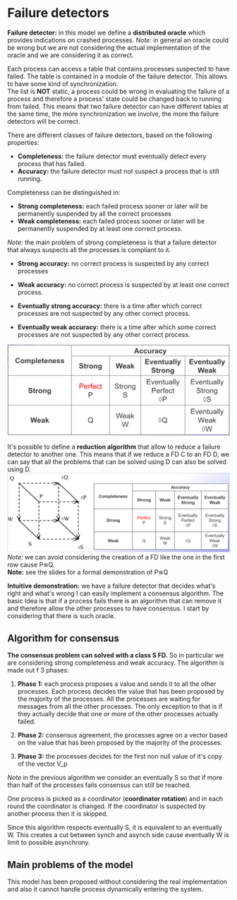 # Failure detectors

**Failure detector:** in this model we define a **distributed oracle** which provides indications on crashed processes. *Note:* in general an oracle could be wrong but we are not considering the actual implementation of the oracle and we are considering it as correct.

Each process can access a table that contains processes suspected to have failed. The table is contained in a module of the failure detector. This allows to have some kind of synchronization.  
The list is **NOT** static, a process could be wrong in evaluating the failure of a process and therefore a process' state could be changed back to running from failed. This means that two failure detector can have different tables at the same time, the more synchronization we involve, the more the failure detectors will be correct.

There are different classes of failure detectors, based on the following properties:

- **Completeness:** the failure detector must eventually detect every process that has failed.
- **Accuracy:** the failure detector must not suspect a process that is still running.

Completeness can be distinguished in:

- **Strong completeness:** each failed process sooner or later will be permanently suspended by all the correct processes
- **Weak completeness:** each failed process sooner or later will be permanently suspended by at least one correct process.

*Note:* the main problem of strong completeness is that a failure detector that always suspects all the processes is compliant to it.

- **Strong accuracy:** no correct process is suspected by any correct processes
- **Weak accuracy:** no correct process is suspected by at least one correct process.

- **Eventually strong accuracy:** there is a time after which correct processes are not suspected by any other correct process.
- **Eventually weak accuracy:** there is a time after which some correct processes are not suspected by any other correct process.

![completeness_accuracy](../Screenshots/completeness_accuracy)

It's possible to define a **reduction algorithm** that allow to reduce a failure detector to another one. This means that if we reduce a FD C to an FD D, we can say that all the problems that can be solved using D can also be solved using D.
![completeness_accuracy_reduction](../Screenshots/completeness_accuracy_reduction)
*Note:* we can avoid considering the creation of a FD like the one in the first row cause P≅Q.  
**Note:** see the slides for a formal demonstration of P≅Q

**Intuitive demonstration:** we have a failure detector that decides what's right and what's wrong I can easily implement a consensus algorithm. The basic Idea is that if a process fails there is an algorithm that can remove it and therefore allow the other processes to have consensus. I start by considering that there is such oracle.

## Algorithm for consensus

**The consensus problem can solved with a class S FD.** So in particular we are considering strong completeness and weak accuracy. The algorithm is made out f 3 phases:

1. **Phase 1:** each process proposes a value and sends it to all the other processes. Each process decides the value that has been proposed by the majority of the processes. All the processes are waiting for messages from all the other processes. The only exception to that is if they actually decide that one or more of the other processes actually failed.

2. **Phase 2:** consensus agreement, the processes agree on a vector based on the value that has been proposed by the majority of the processes.

3. **Phase 3:** the processes decides for the first non null value of it's copy of the vector V_p

*Note* in the previous algorithm we consider an eventually S so that if more than half of the processes fails consensus can still be reached.

One process is picked as a coordinator (**coordinator rotation**) and in each round the coordinator is changed. If the coordinator is suspected by another process then it is skipped.

Since this algorithm respects eventually S, it is equivalent to an eventually W. This creates a cut between synch and asynch side cause eventually W is limit to possible asynchrony.

## Main problems of the model

This model has been proposed without considering the real implementation and also it cannot handle process dynamically entering the system.
